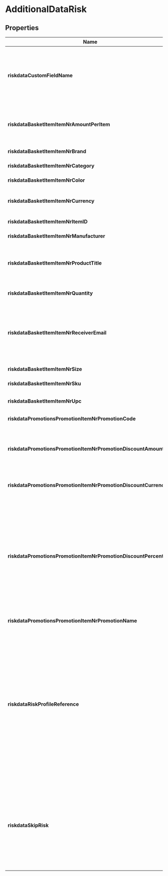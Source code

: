 
# AdditionalDataRisk

## Properties
Name | Type | Description | Notes
------------ | ------------- | ------------- | -------------
**riskdataCustomFieldName** | **kotlin.String** | The data for your custom risk field. For more information, refer to [Create custom risk fields](https://docs.adyen.com/risk-management/configure-custom-risk-rules#step-1-create-custom-risk-fields). |  [optional]
**riskdataBasketItemItemNrAmountPerItem** | **kotlin.String** | The price of item in the basket, represented in [minor units](https://docs.adyen.com/development-resources/currency-codes). |  [optional]
**riskdataBasketItemItemNrBrand** | **kotlin.String** | Brand of the item. |  [optional]
**riskdataBasketItemItemNrCategory** | **kotlin.String** | Category of the item. |  [optional]
**riskdataBasketItemItemNrColor** | **kotlin.String** | Color of the item. |  [optional]
**riskdataBasketItemItemNrCurrency** | **kotlin.String** | The three-character [ISO currency code](https://en.wikipedia.org/wiki/ISO_4217). |  [optional]
**riskdataBasketItemItemNrItemID** | **kotlin.String** | ID of the item. |  [optional]
**riskdataBasketItemItemNrManufacturer** | **kotlin.String** | Manufacturer of the item. |  [optional]
**riskdataBasketItemItemNrProductTitle** | **kotlin.String** | A text description of the product the invoice line refers to. |  [optional]
**riskdataBasketItemItemNrQuantity** | **kotlin.String** | Quantity of the item purchased. |  [optional]
**riskdataBasketItemItemNrReceiverEmail** | **kotlin.String** | Email associated with the given product in the basket (usually in electronic gift cards). |  [optional]
**riskdataBasketItemItemNrSize** | **kotlin.String** | Size of the item. |  [optional]
**riskdataBasketItemItemNrSku** | **kotlin.String** | [Stock keeping unit](https://en.wikipedia.org/wiki/Stock_keeping_unit). |  [optional]
**riskdataBasketItemItemNrUpc** | **kotlin.String** | [Universal Product Code](https://en.wikipedia.org/wiki/Universal_Product_Code). |  [optional]
**riskdataPromotionsPromotionItemNrPromotionCode** | **kotlin.String** | Code of the promotion. |  [optional]
**riskdataPromotionsPromotionItemNrPromotionDiscountAmount** | **kotlin.String** | The discount amount of the promotion, represented in [minor units](https://docs.adyen.com/development-resources/currency-codes). |  [optional]
**riskdataPromotionsPromotionItemNrPromotionDiscountCurrency** | **kotlin.String** | The three-character [ISO currency code](https://en.wikipedia.org/wiki/ISO_4217). |  [optional]
**riskdataPromotionsPromotionItemNrPromotionDiscountPercentage** | **kotlin.String** | Promotion&#39;s percentage discount. It is represented in percentage value and there is no need to include the &#39;%&#39; sign.  e.g. for a promotion discount of 30%, the value of the field should be 30. |  [optional]
**riskdataPromotionsPromotionItemNrPromotionName** | **kotlin.String** | Name of the promotion. |  [optional]
**riskdataRiskProfileReference** | **kotlin.String** | Reference number of the risk profile that you want to apply to the payment. If not provided or left blank, the merchant-level account&#39;s default risk profile will be applied to the payment. For more information, see [dynamically assign a risk profile to a payment](https://docs.adyen.com/risk-management/create-and-use-risk-profiles#dynamically-assign-a-risk-profile-to-a-payment). |  [optional]
**riskdataSkipRisk** | **kotlin.String** | If this parameter is provided with the value **true**, risk checks for the payment request are skipped and the transaction will not get a risk score. |  [optional]



